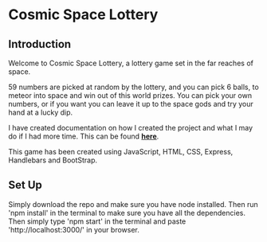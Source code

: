 # Cosmic Space Lottery 

## Introduction
 
Welcome to Cosmic Space Lottery, a lottery game set in the far reaches of space.

59 numbers are picked at random by the lottery, and you can pick 6 balls, to meteor into space and win out of this world prizes. You can pick your own numbers, or if you want you can leave it up to the space gods and try your hand at a lucky dip.

I have created documentation on how I created the project and what I may do if I had more time. This can be found **[here](https://github.com/StefEmp/CosmicSpaceLottery/blob/main/Cosmic%20Space%20Lottery%20-%20Documentation.pdf)**.

This game has been created using JavaScript, HTML, CSS, Express, Handlebars and BootStrap.

## Set Up

Simply download the repo and make sure you have node installed. 
Then run 'npm install' in the terminal to make sure you have all the dependencies. 
Then simply type 'npm start' in the terminal and paste 'http://localhost:3000/' in your browser.
